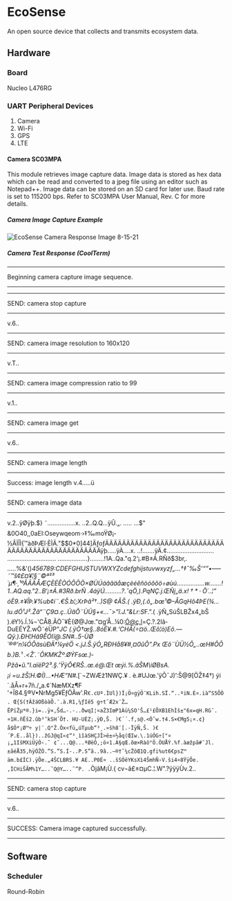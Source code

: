 # EcoSense

An open source device that collects and transmits ecosystem data.

## Hardware

### Board
Nucleo L476RG

### UART Peripheral Devices
1. Camera
3. Wi-Fi
4. GPS
5. LTE

#### Camera SC03MPA

This module retrieves image capture data. Image data is stored as hex data which can be read and converted to a jpeg file using an editor such as Notepad++.  Image data can be stored on an SD card for later use. Baud rate is set to 115200 bps. Refer to SC03MPA User Manual, Rev. C for more details. 
##### Camera Image Capture Example

![EcoSense Camera Response Image 8-15-21](https://user-images.githubusercontent.com/62213019/129496232-ca1dcfe2-618c-4a0b-bdc5-17be9190a87b.jpg)

##### Camera Test Response (CoolTerm)

************************************************

Beginning camera capture image sequence.

************************************************

************************************************
SEND: camera stop capture
************************************************
v.6..
************************************************
SEND: camera image resolution to 160x120
************************************************
v.T..
************************************************
SEND: camera image compression ratio to 99
************************************************
v.1..
************************************************
SEND: camera image get
************************************************
v.6..
************************************************
SEND: camera image length
************************************************

Success: image length 
v.4.....ü
************************************************
SEND: camera image data
************************************************
v.2..ÿØÿþ.$} ˜................x. ..2..Q.Q...ÿÛ.„. ..... ...$" &0O40,,0aEI:Oseywqeom·›‡­‰moŸØ¡­½ÂÌÎÌ{™àðÞÆî·ÈÌÄ."$$0*0]44]ÄƒoƒÄÄÄÄÄÄÄÄÄÄÄÄÄÄÄÄÄÄÄÄÄÄÄÄÄÄÄÄÄÄÄÄÄÄÄÄÄÄÄÄÄÄÄÄÄÄÄÄÄÄÿþ.....ÿÀ....x. ..!.......ÿÄ.¢...........................
............................
.................}........!1A..Qa."q.2‘¡.#B±Á.RÑð$3br‚.
.....%&'()*456789:CDEFGHIJSTUVWXYZcdefghijstuvwxyzƒ„…†‡ˆ‰Š’“”•–—˜™š¢£¤¥¦§¨©ª²³´µ¶·¸¹ºÂÃÄÅÆÇÈÉÊÒÓÔÕÖ×ØÙÚáâãäåæçèéêñòóôõö÷øùú................w.......!1..AQ.aq."2..B‘¡±Á.#3Rð.brÑ
.$4á%ñ....&'()*56789:CDEFGHIJSTUVWXYZcdefghijstuvwxyz‚ƒ„…†‡ˆ‰Š’“”•–—˜™š¢£¤¥¦§¨©ª²³´µ¶·¸¹ºÂÃÄÅÆÇÈÉÊÒÓÔÕÖ×ØÙÚâãäåæçèéêòóôõö÷øùúÿÝ...
ÿÚ..........?.ˆqÖ‚).PqNÇ.j.ŒÑj„ä.x!†*·Ô´..¦”óÈ9 .$±¥ÎÞ.¥%ub¢í¨.€Š.b¦;XrÞâ²†..)S@
¢ÂŠ.( .ÿÐ‚(.ô„.bœ¹©–ÅGqHõ4ÞE(¾…Iu.dÓ¹J².Žâ“¨Ç9¤.ç..ÜäÔ¨ÙÜ§+«...¯>”î.J."&Lr:S*F.”.( .ÿÑ„SúŠLBŽx4„bŠ
).ëY½.Í.¼¬'CÅ8.ÃÒ¯¥È{Ø@Jœ.”¤g‘Å..¼0:Ó@ç.l=Ç.?.2Iã­DuEÉYŽ.wÖ˜éÜP"*JC
(.ÿÒ†œ§..8óÈ¥.#.‘CHÅ(÷¤ö..Œô¦ò)Eô.—Qÿ.).ÐH¦Hâ9ÊÓIï@.SN#..5-ÙØ´®®'n¼ÓÔäsùÐÄ†¼yéÖ <.jJ.Š.ÿÓ„RÐHå8¥#¸¤0ûÔ”.Px Œô¨ÙÜ½Õ„..œH#ÔÕ b.)B.¹ .<Ž´.˜ÔKMKŽº.ØÝFsœ.)­Pžã•û.”I.aïëP2³.§.’ŸÿÔ€RŠ..œ.é@.Œt œýi.%.ãŠM\iØBsA.¡i =u.žŠ¦H.©Í)...•HÆ“N#.*[´¬ZWÆž1NWÇ.¥
.
è.#UJœ.’ÿÕ¯J)’:Š@9[ÖŽ‡4†) ýi´.åÅ+r+7ñ./„a.¢´NæMXz¶F
'+Ï84.§®V•NrMg5¥ËƒÖÂw'.R`€.cUº.ÌUl})Î¡Ö¤gÿÖ¯KLih.SÏ.“..ºiN.È¤.ià“S5ÔÒ. Œ{S(†ÂžáOßòàÕ.¨.à.R1‚¼ƒIê5 g÷t˜Æ2x¨Ž…ËPïŽµ*®.}i=..ÿ×‚Šd…-.-..ðwqI¦¤aŽ3IœP1Àü¼SO'Š…£¹£ÕXB1EhÌš±"6x=qH.RG¯.¤1H.ñÊš2.ûb³’kSH´Õ†.
HU-UÈZ;.ÿÐ‚Š.
)€´´.f‚s@.<Ó˜w.†4.S×€Mg5¡¤.¢}å$Ó*¡Ø™÷
y|¨.­Q"Ž.Òx<fü„úTµub“³¸.»šh8¨[.-ÏÿÑ‚Š.
)€´P.E..ål})..žGJ@qI«¢“³¸ìîàSHÇJÎ>ë±¤½åq(­ŒIw.\.1úÓG÷["¤¡„1IšMXiÜÿÒ‹.˜ ¢˜...Q@...ªØëÒ‚;ö¤1.Á§qŒ.õœ×Ràô°Ö.ÒUÅÝ.%f.àæžpã#¯Jl.±ãéÅ35,hÿÓŽÒ.”S.”S.Í-..P.S”ã­..9â..–®†˜¼cŽôŒ1Q.gfi%ut6€psZ™
äm.b£ÍC).ÿÔe.„4ŠCLBRS.¥ AE..P0É¤ ..šSÓëYKsXì4ŠmhÑ›V.ši4¤8ŸÿÕe.‚ÌCHiŠÃM%1Y…..˜Q@Y…..˜”P.
.`ÒjãM¡Ù.{
cv¬ã£±¤µC.¦.W".?ÿÿÿÙv.2..
************************************************
SEND: camera stop capture
************************************************
v.6..
************************************************

SUCCESS: Camera image captured successfully.

************************************************

## Software

### Scheduler

Round-Robin



